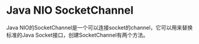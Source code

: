 # Java NIO SocketChannel

Java NIO的SocketChannel是一个可以连接socket的channel，它可以用来替换标准的Java Socket接口，创建SocketChannel有两个方法。

